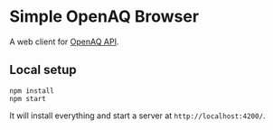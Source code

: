 # Simple OpenAQ Browser

A web client for [OpenAQ API](https://github.com/openaq/openaq-api/).

## Local setup

```
npm install
npm start
```

It will install everything and start a server at `http://localhost:4200/`.
